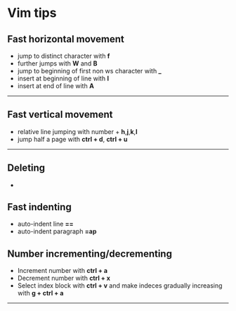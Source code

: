 # Vim tips

## Fast horizontal movement
- jump to distinct character with **f**
- further jumps with **W** and **B**
- jump to beginning of first non ws character with **_**
- insert at beginning of line with **I**
- insert at end of line with **A**

---

## Fast vertical movement
- relative line jumping with number + **h**,**j**,**k**,**l**
- jump half a page with **ctrl + d**, **ctrl + u**

---

## Deleting
- 

## Fast indenting
- auto-indent line **==**
- auto-indent paragraph **=ap**

## Number incrementing/decrementing
- Increment number with **ctrl + a**
- Decrement number with **ctrl + x**
- Select index block with **ctrl + v** and make indeces gradually increasing with **g + ctrl + a**


---
